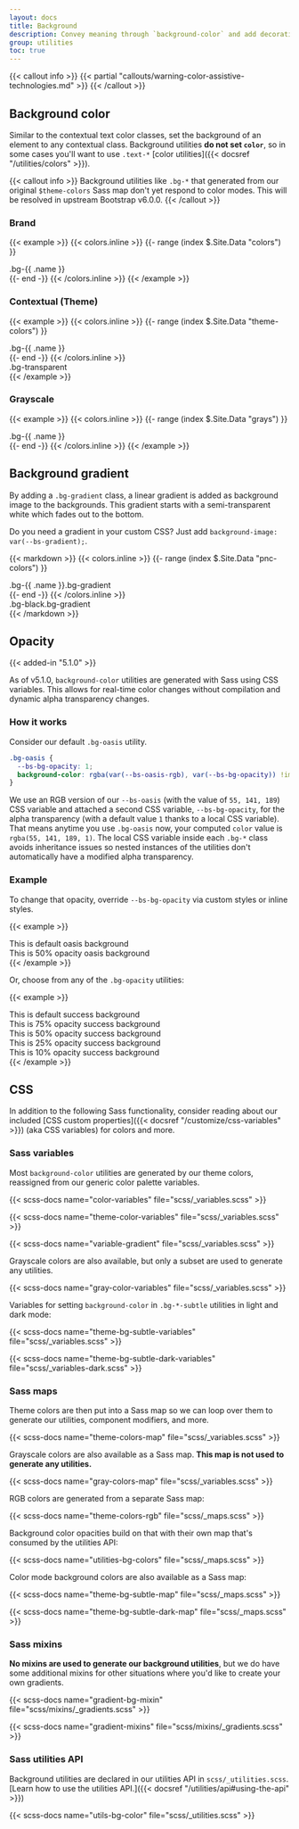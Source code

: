 ```yaml
---
layout: docs
title: Background
description: Convey meaning through `background-color` and add decoration with gradients.
group: utilities
toc: true
---
```


{{< callout info >}}
{{< partial "callouts/warning-color-assistive-technologies.md" >}}
{{< /callout >}}

## Background color

Similar to the contextual text color classes, set the background of an element to any contextual class. Background utilities **do not set `color`**, so in some cases you'll want to use `.text-*` [color utilities]({{< docsref "/utilities/colors" >}}).

{{< callout info >}}
Background utilities like `.bg-*` that generated from our original `$theme-colors` Sass map don't yet respond to color modes. This will be resolved in upstream Bootstrap v6.0.0.
{{< /callout >}}

### Brand
{{< example >}}
{{< colors.inline >}}
{{- range (index $.Site.Data "colors") }}
<div class="p-3 mb-2 bg-{{ .name }}{{ if .contrast_color }} text-{{ .contrast_color }} {{ else }} text-white{{ end }}">.bg-{{ .name }}</div>
{{- end -}}
{{< /colors.inline >}}
{{< /example >}}

### Contextual (Theme)
{{< example >}}
{{< colors.inline >}}
{{- range (index $.Site.Data "theme-colors") }}
<div class="p-3 mb-2 bg-{{ .name }}{{ if .contrast_color }} text-{{ .contrast_color }}{{ else }} text-white{{ end }}">.bg-{{ .name }}</div>
{{- end -}}
{{< /colors.inline >}}
<div class="p-3 mb-2 bg-transparent text-dark">.bg-transparent</div>
{{< /example >}}

### Grayscale
{{< example >}}
{{< colors.inline >}}
{{- range (index $.Site.Data "grays") }}
<div class="p-3 mb-2 bg-gray-{{ .name }}{{ if .contrast_color }} text-{{ .contrast_color }}{{ else }} text-white{{ end }}">.bg-{{ .name }}</div>
{{- end -}}
{{< /colors.inline >}}
{{< /example >}}

## Background gradient

By adding a `.bg-gradient` class, a linear gradient is added as background image to the backgrounds. This gradient starts with a semi-transparent white which fades out to the bottom.

Do you need a gradient in your custom CSS? Just add `background-image: var(--bs-gradient);`.

{{< markdown >}}
{{< colors.inline >}}
{{- range (index $.Site.Data "pnc-colors") }}
<div class="p-3 mb-2 bg-{{ .name }} bg-gradient{{ with .contrast_color }} text-{{ . }}{{ else }} text-white{{ end }}">.bg-{{ .name }}.bg-gradient</div>
{{- end -}}
{{< /colors.inline >}}
<div class="p-3 mb-2 bg-black bg-gradient text-white">.bg-black.bg-gradient</div>
{{< /markdown >}}

## Opacity

{{< added-in "5.1.0" >}}

As of v5.1.0, `background-color` utilities are generated with Sass using CSS variables. This allows for real-time color changes without compilation and dynamic alpha transparency changes.

### How it works

Consider our default `.bg-oasis` utility.

```css
.bg-oasis {
  --bs-bg-opacity: 1;
  background-color: rgba(var(--bs-oasis-rgb), var(--bs-bg-opacity)) !important;
}
```

We use an RGB version of our `--bs-oasis` (with the value of `55, 141, 189`) CSS variable and attached a second CSS variable, `--bs-bg-opacity`, for the alpha transparency (with a default value `1` thanks to a local CSS variable). That means anytime you use `.bg-oasis` now, your computed `color` value is `rgba(55, 141, 189, 1)`. The local CSS variable inside each `.bg-*` class avoids inheritance issues so nested instances of the utilities don't automatically have a modified alpha transparency.

### Example

To change that opacity, override `--bs-bg-opacity` via custom styles or inline styles.

{{< example >}}
<div class="bg-oasis p-2 text-white">This is default oasis background</div>
<div class="bg-oasis p-2" style="--bs-bg-opacity: .5;">This is 50% opacity oasis background</div>
{{< /example >}}

Or, choose from any of the `.bg-opacity` utilities:

{{< example >}}
<div class="bg-oasis p-2 text-white">This is default success background</div>
<div class="bg-oasis p-2 text-white bg-opacity-75">This is 75% opacity success background</div>
<div class="bg-oasis p-2 text-dark bg-opacity-50">This is 50% opacity success background</div>
<div class="bg-oasis p-2 text-dark bg-opacity-25">This is 25% opacity success background</div>
<div class="bg-oasis p-2 text-dark bg-opacity-10">This is 10% opacity success background</div>
{{< /example >}}

## CSS

In addition to the following Sass functionality, consider reading about our included [CSS custom properties]({{< docsref "/customize/css-variables" >}}) (aka CSS variables) for colors and more.

### Sass variables

Most `background-color` utilities are generated by our theme colors, reassigned from our generic color palette variables.

{{< scss-docs name="color-variables" file="scss/_variables.scss" >}}

{{< scss-docs name="theme-color-variables" file="scss/_variables.scss" >}}

{{< scss-docs name="variable-gradient" file="scss/_variables.scss" >}}

Grayscale colors are also available, but only a subset are used to generate any utilities.

{{< scss-docs name="gray-color-variables" file="scss/_variables.scss" >}}

Variables for setting `background-color` in `.bg-*-subtle` utilities in light and dark mode:

{{< scss-docs name="theme-bg-subtle-variables" file="scss/_variables.scss" >}}

{{< scss-docs name="theme-bg-subtle-dark-variables" file="scss/_variables-dark.scss" >}}

### Sass maps

Theme colors are then put into a Sass map so we can loop over them to generate our utilities, component modifiers, and more.

{{< scss-docs name="theme-colors-map" file="scss/_variables.scss" >}}

Grayscale colors are also available as a Sass map. **This map is not used to generate any utilities.**

{{< scss-docs name="gray-colors-map" file="scss/_variables.scss" >}}

RGB colors are generated from a separate Sass map:

{{< scss-docs name="theme-colors-rgb" file="scss/_maps.scss" >}}

Background color opacities build on that with their own map that's consumed by the utilities API:

{{< scss-docs name="utilities-bg-colors" file="scss/_maps.scss" >}}

Color mode background colors are also available as a Sass map:

{{< scss-docs name="theme-bg-subtle-map" file="scss/_maps.scss" >}}

{{< scss-docs name="theme-bg-subtle-dark-map" file="scss/_maps.scss" >}}

### Sass mixins

**No mixins are used to generate our background utilities**, but we do have some additional mixins for other situations where you'd like to create your own gradients.

{{< scss-docs name="gradient-bg-mixin" file="scss/mixins/_gradients.scss" >}}

{{< scss-docs name="gradient-mixins" file="scss/mixins/_gradients.scss" >}}

### Sass utilities API

Background utilities are declared in our utilities API in `scss/_utilities.scss`. [Learn how to use the utilities API.]({{< docsref "/utilities/api#using-the-api" >}})

{{< scss-docs name="utils-bg-color" file="scss/_utilities.scss" >}}
